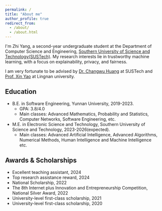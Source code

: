 ```yaml
---
permalink: /
title: "About me"
author_profile: true
redirect_from: 
  - /about/
  - /about.html
---
```

I'm Zhi Yang, a second-year undergraduate student at the Department of Computer Science and Engineering, [Southern University of Science and Technology(SUSTech)](https://www.sustech.edu.cn/). My research interests lie in trustworthy machine learning, with a focus on explainability, privacy, and fairness.

I am very fortunate to be advised by [Dr. Changwu Huang](https://faculty.sustech.edu.cn/?tagid=huangcw3&iscss=1&snapid=1&orderby=date&go=2) at SUSTech and [Prof. Xin Yao](https://www.ln.edu.hk/cht/po/people/professor-xin-yao) at Lingnan university.

Education
------
- B.E. in Software Engineering, Yunnan University, 2019-2023.
  - GPA: 3.8/4.0
  - Main classes: Advanced Mathematics, Probability and Statistics, Computer Networks, Software Engineering, etc.
- M.E. in Electronic Science and Technology, Southern University of Science and Technology, 2023-2026(expected).
  - Main classes: Advanced Artificial Intelligence, Advanced Algorithms, Numerical Methods, Human Intelligence and Machine Intelligence etc.

<!-- Publications
------
- **Zhi Yang**, Ziming Wang, Changwu Huang, Xin Yao. **An Explainable Feature Selection Approach for Fair Machine Learning**[C]//International Conference on Artificial Neural Networks. Cham: Springer Nature Switzerland, 2023: 75-86.
- **Zhi Yang**, Ziming Wang, Changwu Huang, Xin Yao. **Towards Private and Fair Machine Learning: Group-Specific Differentially Private Stochastic Gradient Descent with Threshold Optimization**[C]//The International Conference on Neural Information Processing, 2024(accepted). -->

Awards & Scholarships
------
- Excellent teaching assistant, 2024
- Top research assistance reward, 2024
- National Scholarship, 2022
- The 8th Internet plus Innovation and Entrepreneurship Competition, National Silver Award, 2022
- University-level first-class scholarship, 2021
- University-level first-class scholarship, 2020
